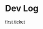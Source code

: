 # Dev Log

[first ticket](./1-finish-basic-mapping-options/1-finish-basic-mapping-options-devlog.md)